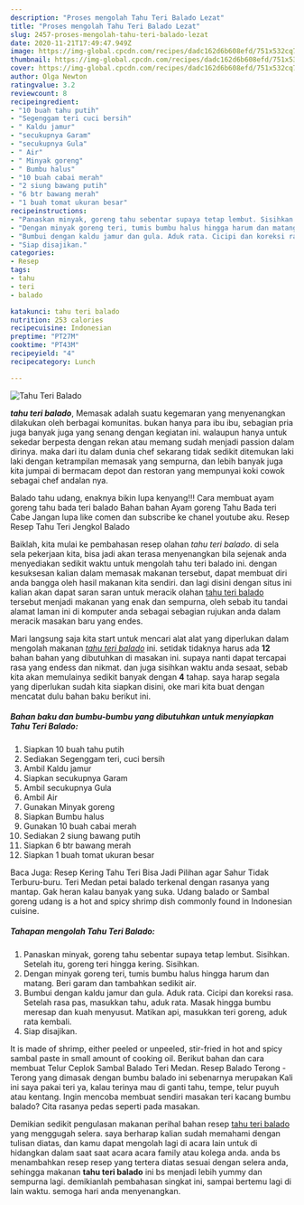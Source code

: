 ```yaml
---
description: "Proses mengolah Tahu Teri Balado Lezat"
title: "Proses mengolah Tahu Teri Balado Lezat"
slug: 2457-proses-mengolah-tahu-teri-balado-lezat
date: 2020-11-21T17:49:47.949Z
image: https://img-global.cpcdn.com/recipes/dadc162d6b608efd/751x532cq70/tahu-teri-balado-foto-resep-utama.jpg
thumbnail: https://img-global.cpcdn.com/recipes/dadc162d6b608efd/751x532cq70/tahu-teri-balado-foto-resep-utama.jpg
cover: https://img-global.cpcdn.com/recipes/dadc162d6b608efd/751x532cq70/tahu-teri-balado-foto-resep-utama.jpg
author: Olga Newton
ratingvalue: 3.2
reviewcount: 8
recipeingredient:
- "10 buah tahu putih"
- "Segenggam teri cuci bersih"
- " Kaldu jamur"
- "secukupnya Garam"
- "secukupnya Gula"
- " Air"
- " Minyak goreng"
- " Bumbu halus"
- "10 buah cabai merah"
- "2 siung bawang putih"
- "6 btr bawang merah"
- "1 buah tomat ukuran besar"
recipeinstructions:
- "Panaskan minyak, goreng tahu sebentar supaya tetap lembut. Sisihkan. Setelah itu, goreng teri hingga kering. Sisihkan."
- "Dengan minyak goreng teri, tumis bumbu halus hingga harum dan matang. Beri garam dan tambahkan sedikit air."
- "Bumbui dengan kaldu jamur dan gula. Aduk rata. Cicipi dan koreksi rasa. Setelah rasa pas, masukkan tahu, aduk rata. Masak hingga bumbu meresap dan kuah menyusut. Matikan api, masukkan teri goreng, aduk rata kembali."
- "Siap disajikan."
categories:
- Resep
tags:
- tahu
- teri
- balado

katakunci: tahu teri balado 
nutrition: 253 calories
recipecuisine: Indonesian
preptime: "PT27M"
cooktime: "PT43M"
recipeyield: "4"
recipecategory: Lunch

---
```



![Tahu Teri Balado](https://img-global.cpcdn.com/recipes/dadc162d6b608efd/751x532cq70/tahu-teri-balado-foto-resep-utama.jpg)

<b><i>tahu teri balado</i></b>, Memasak adalah suatu kegemaran yang menyenangkan dilakukan oleh berbagai komunitas. bukan hanya para ibu ibu, sebagian pria juga banyak juga yang senang dengan kegiatan ini. walaupun hanya untuk sekedar berpesta dengan rekan atau memang sudah menjadi passion dalam dirinya. maka dari itu dalam dunia chef sekarang tidak sedikit ditemukan laki laki dengan ketrampilan memasak yang sempurna, dan lebih banyak juga kita jumpai di bermacam depot dan restoran yang mempunyai koki cowok sebagai chef andalan nya.

Balado tahu udang, enaknya bikin lupa kenyang!!! Cara membuat ayam goreng tahu bada teri balado Bahan bahan Ayam goreng Tahu Bada teri Cabe Jangan lupa like comen dan subscribe ke chanel youtube aku. Resep Resep Tahu Teri Jengkol Balado

Baiklah, kita mulai ke pembahasan resep olahan <i>tahu teri balado</i>. di sela sela pekerjaan kita, bisa jadi akan terasa menyenangkan bila sejenak anda menyediakan sedikit waktu untuk mengolah tahu teri balado ini. dengan kesuksesan kalian dalam memasak makanan tersebut, dapat membuat diri anda bangga oleh hasil makanan kita sendiri. dan lagi disini dengan situs ini kalian akan dapat saran saran untuk meracik olahan <u>tahu teri balado</u> tersebut menjadi makanan yang enak dan sempurna, oleh sebab itu tandai alamat laman ini di komputer anda sebagai sebagian rujukan anda dalam meracik masakan baru yang endes.


Mari langsung saja kita start untuk mencari alat alat yang diperlukan dalam mengolah makanan <u><i>tahu teri balado</i></u> ini. setidak tidaknya harus ada <b>12</b> bahan bahan yang dibutuhkan di masakan ini. supaya nanti dapat tercapai rasa yang endess dan nikmat. dan juga sisihkan waktu anda sesaat, sebab kita akan memulainya sedikit banyak dengan <b>4</b> tahap. saya harap segala yang diperlukan sudah kita siapkan disini, oke mari kita buat dengan mencatat dulu bahan baku berikut ini.

<!--inarticleads1-->

##### Bahan baku dan bumbu-bumbu yang dibutuhkan untuk menyiapkan Tahu Teri Balado:

1. Siapkan 10 buah tahu putih
1. Sediakan Segenggam teri, cuci bersih
1. Ambil  Kaldu jamur
1. Siapkan secukupnya Garam
1. Ambil secukupnya Gula
1. Ambil  Air
1. Gunakan  Minyak goreng
1. Siapkan  Bumbu halus
1. Gunakan 10 buah cabai merah
1. Sediakan 2 siung bawang putih
1. Siapkan 6 btr bawang merah
1. Siapkan 1 buah tomat ukuran besar


Baca Juga: Resep Kering Tahu Teri Bisa Jadi Pilihan agar Sahur Tidak Terburu-buru. Teri Medan petai balado terkenal dengan rasanya yang mantap. Gak heran kalau banyak yang suka. Udang balado or Sambal goreng udang is a hot and spicy shrimp dish commonly found in Indonesian cuisine. 

<!--inarticleads2-->

##### Tahapan mengolah Tahu Teri Balado:

1. Panaskan minyak, goreng tahu sebentar supaya tetap lembut. Sisihkan. Setelah itu, goreng teri hingga kering. Sisihkan.
1. Dengan minyak goreng teri, tumis bumbu halus hingga harum dan matang. Beri garam dan tambahkan sedikit air.
1. Bumbui dengan kaldu jamur dan gula. Aduk rata. Cicipi dan koreksi rasa. Setelah rasa pas, masukkan tahu, aduk rata. Masak hingga bumbu meresap dan kuah menyusut. Matikan api, masukkan teri goreng, aduk rata kembali.
1. Siap disajikan.


It is made of shrimp, either peeled or unpeeled, stir-fried in hot and spicy sambal paste in small amount of cooking oil. Berikut bahan dan cara membuat Telur Ceplok Sambal Balado Teri Medan. Resep Balado Terong - Terong yang dimasak dengan bumbu balado ini sebenarnya merupakan Kali ini saya pakai teri ya, kalau terinya mau di ganti tahu, tempe, telur puyuh atau kentang. Ingin mencoba membuat sendiri masakan teri kacang bumbu balado? Cita rasanya pedas seperti pada masakan. 

Demikian sedikit pengulasan makanan perihal bahan resep <u>tahu teri balado</u> yang menggugah selera. saya berharap kalian sudah memahami dengan tulisan diatas, dan kamu dapat mengolah lagi di acara lain untuk di hidangkan dalam saat saat acara acara family atau kolega anda. anda bs menambahkan resep resep yang tertera diatas sesuai dengan selera anda, sehingga makanan <b>tahu teri balado</b> ini bs menjadi lebih yummy dan sempurna lagi. demikianlah pembahasan singkat ini, sampai bertemu lagi di lain waktu. semoga hari anda menyenangkan.
